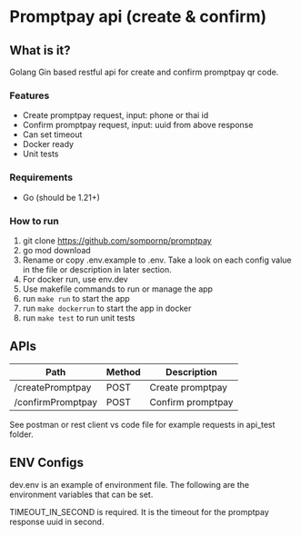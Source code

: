 # Promptpay api (create & confirm)

## What is it?

Golang Gin based restful api for create and confirm promptpay qr code.

### Features
- Create promptpay request, input: phone or thai id
- Confirm promptpay request, input: uuid from above response
- Can set timeout
- Docker ready
- Unit tests

### Requirements

- Go (should be 1.21+)

### How to run

1. git clone https://github.com/sompornp/promptpay
2. go mod download
3. Rename or copy .env.example to .env. Take a look on each config value in the file or description in later section.
4. For docker run, use env.dev
5. Use makefile commands to run or manage the app
6. run `make run` to start the app
7. run `make dockerrun` to start the app in docker
8. run `make test` to run unit tests

## APIs

| Path | Method | Description                                                                  |
| ---- | ------ |------------------------------------------------------------------------------|
| /createPromptpay | POST | Create promptpay |
| /confirmPromptpay | POST | Confirm promptpay                                                            |

See postman or rest client vs code file for example requests in api_test folder.

## ENV Configs

dev.env is an example of environment file. The following are the environment variables that can be set.

TIMEOUT_IN_SECOND is required. It is the timeout for the promptpay response uuid in second.